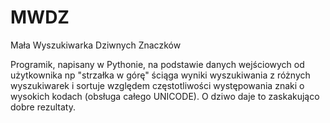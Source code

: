 # MWDZ
Mała Wyszukiwarka Dziwnych Znaczków

Programik, napisany w Pythonie, na podstawie danych wejściowych od użytkownika np "strzałka w górę" ściąga wyniki wyszukiwania z różnych wyszukiwarek i sortuje względem częstotliwości występowania znaki o wysokich kodach (obsługa całego UNICODE). O dziwo daje to zaskakująco dobre rezultaty.
